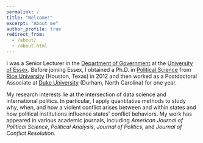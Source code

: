 ```yaml
---
permalink: /
title: "Welcome!"
excerpt: "About me"
author_profile: true
redirect_from: 
  - /about/
  - /about.html
---
```


I was a Senior Lecturer in the [Department of Government](https://www.essex.ac.uk/departments/government) at the [University of Essex](https://www.essex.ac.uk/). Before joining Essex, I obtained a Ph.D. in [Political Science](https://politicalscience.rice.edu/) from [Rice University](https://rice.edu/) (Houston, Texas) in 2012 and then worked as a Postdoctoral Associate at [Duke University](https://duke.edu/) (Durham, North Carolina) for one year. 

My research interests lie at the intersection of data science and international politics. 
In particular, I apply quantitative methods to study why, when, and how a violent conflict arises between and within states and how political institutions influence states' conflict behaviors. 
My work has appeared in various academic journals, including <i>American Journal of Political Science</i>, <i>Political Analysis</i>, <i>Journal of Politics</i>, and <i>Journal of Conflict Resolution</i>. 
